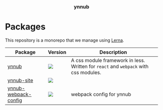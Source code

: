 <h3 align="center">
  ynnub
</h3>

<p align="center">
  
</p>

<h1>Packages</h1>

This repository is a monorepo that we manage using [Lerna](https://github.com/lerna/lerna).

| Package | Version | Description |
|---------|---------|-------------|
| [ynnub](/packages/ynnub) | <a href="https://npmjs.org/package/ynnub"><img src="https://img.shields.io/npm/v/ynnub.svg?style=flat-square"></a> | A css module framework in less. Written for `react` and `webpack` with css modules.
| [ynnub-site](/packages/ynnub-site) | <a href="https://npmjs.org/package/ynnub-site"><img src="https://img.shields.io/npm/v/ynnub-site.svg?style=flat-square"></a> | 
| [ynnub-webpack-config](/packages/ynnub-webpack-config) | <a href="https://npmjs.org/package/ynnub-webpack-config"><img src="https://img.shields.io/npm/v/ynnub-webpack-config.svg?style=flat-square"></a> | webpack config for ynnub

